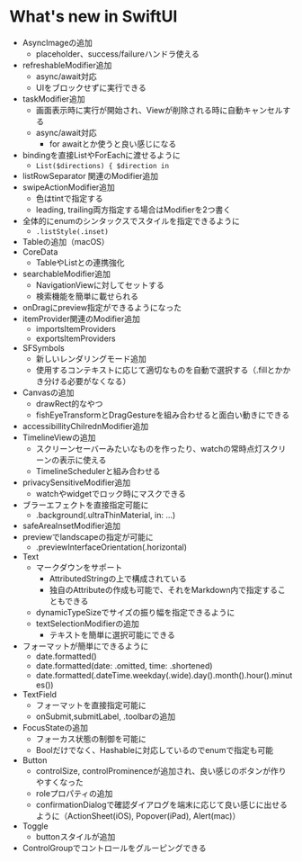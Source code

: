 # What's new in SwiftUI

- AsyncImageの追加
  - placeholder、success/failureハンドラ使える
- refreshableModifier追加
  - async/await対応
  - UIをブロックせずに実行できる
- taskModifier追加
  - 画面表示時に実行が開始され、Viewが削除される時に自動キャンセルする
  - async/await対応
    - for awaitとか使うと良い感じになる
- bindingを直接ListやForEachに渡せるように
  - `List($directions) { $direction in`
- listRowSeparator 関連のModifier追加
- swipeActionModifier追加
  - 色はtintで指定する
  - leading, trailing両方指定する場合はModifierを2つ書く
- 全体的にenumのシンタックスでスタイルを指定できるように
  - `.listStyle(.inset)`
- Tableの追加（macOS）
- CoreData
  - TableやListとの連携強化
- searchableModifier追加
  - NavigationViewに対してセットする
  - 検索機能を簡単に載せられる
- onDragにpreview指定ができるようになった
- itemProvider関連のModifier追加
  - importsItemProviders
  - exportsItemProviders
- SFSymbols
  - 新しいレンダリングモード追加
  - 使用するコンテキストに応じて適切なものを自動で選択する（.fillとかかき分ける必要がなくなる）
- Canvasの追加
  - drawRect的なやつ
  - fishEyeTransformとDragGestureを組み合わせると面白い動きにできる
- accessibillityChilrednModifier追加
- TimelineViewの追加
  - スクリーンセーバーみたいなものを作ったり、watchの常時点灯スクリーンの表示に使える
  - TimelineSchedulerと組み合わせる
- privacySensitiveModifier追加
  - watchやwidgetでロック時にマスクできる
- ブラーエフェクトを直接指定可能に
  - .background(.ultraThinMaterial, in: ...)
- safeAreaInsetModifier追加
- previewでlandscapeの指定が可能に
  - .previewInterfaceOrientation(.horizontal)
- Text
  - マークダウンをサポート
    - AttributedStringの上で構成されている
    - 独自のAttributeの作成も可能で、それをMarkdown内で指定することもできる
  - dynamicTypeSizeでサイズの振り幅を指定できるように
  - textSelectionModifierの追加
    - テキストを簡単に選択可能にできる
- フォーマットが簡単にできるように
  - date.formatted()
  - date.formatted(date: .omitted, time: .shortened) 
  - date.formatted(.dateTime.weekday(.wide).day().month().hour().minutes())
- TextField
  - フォーマットを直接指定可能に
  - onSubmit,submitLabel, .toolbarの追加
- FocusStateの追加
  - フォーカス状態の制御を可能に
  - Boolだけでなく、Hashableに対応しているのでenumで指定も可能
- Button
  - controlSize, controlProminenceが追加され、良い感じのボタンが作りやすくなった
  - roleプロパティの追加
  - confirmationDialogで確認ダイアログを端末に応じて良い感じに出せるように（ActionSheet(iOS), Popover(iPad), Alert(mac)）
- Toggle
  - buttonスタイルが追加
- ControlGroupでコントロールをグルーピングできる